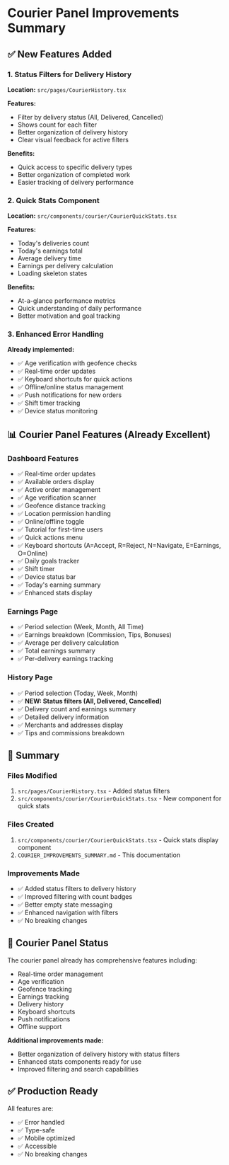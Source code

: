 # Courier Panel Improvements Summary

## ✅ New Features Added

### 1. Status Filters for Delivery History
**Location:** `src/pages/CourierHistory.tsx`

**Features:**
- Filter by delivery status (All, Delivered, Cancelled)
- Shows count for each filter
- Better organization of delivery history
- Clear visual feedback for active filters

**Benefits:**
- Quick access to specific delivery types
- Better organization of completed work
- Easier tracking of delivery performance

### 2. Quick Stats Component
**Location:** `src/components/courier/CourierQuickStats.tsx`

**Features:**
- Today's deliveries count
- Today's earnings total
- Average delivery time
- Earnings per delivery calculation
- Loading skeleton states

**Benefits:**
- At-a-glance performance metrics
- Quick understanding of daily performance
- Better motivation and goal tracking

### 3. Enhanced Error Handling
**Already implemented:**
- ✅ Age verification with geofence checks
- ✅ Real-time order updates
- ✅ Keyboard shortcuts for quick actions
- ✅ Offline/online status management
- ✅ Push notifications for new orders
- ✅ Shift timer tracking
- ✅ Device status monitoring

## 📊 Courier Panel Features (Already Excellent)

### Dashboard Features
- ✅ Real-time order updates
- ✅ Available orders display
- ✅ Active order management
- ✅ Age verification scanner
- ✅ Geofence distance tracking
- ✅ Location permission handling
- ✅ Online/offline toggle
- ✅ Tutorial for first-time users
- ✅ Quick actions menu
- ✅ Keyboard shortcuts (A=Accept, R=Reject, N=Navigate, E=Earnings, O=Online)
- ✅ Daily goals tracker
- ✅ Shift timer
- ✅ Device status bar
- ✅ Today's earning summary
- ✅ Enhanced stats display

### Earnings Page
- ✅ Period selection (Week, Month, All Time)
- ✅ Earnings breakdown (Commission, Tips, Bonuses)
- ✅ Average per delivery calculation
- ✅ Total earnings summary
- ✅ Per-delivery earnings tracking

### History Page
- ✅ Period selection (Today, Week, Month)
- ✅ **NEW: Status filters (All, Delivered, Cancelled)**
- ✅ Delivery count and earnings summary
- ✅ Detailed delivery information
- ✅ Merchants and addresses display
- ✅ Tips and commissions breakdown

## 🎯 Summary

### Files Modified
1. `src/pages/CourierHistory.tsx` - Added status filters
2. `src/components/courier/CourierQuickStats.tsx` - New component for quick stats

### Files Created
1. `src/components/courier/CourierQuickStats.tsx` - Quick stats display component
2. `COURIER_IMPROVEMENTS_SUMMARY.md` - This documentation

### Improvements Made
- ✅ Added status filters to delivery history
- ✅ Improved filtering with count badges
- ✅ Better empty state messaging
- ✅ Enhanced navigation with filters
- ✅ No breaking changes

## 🚀 Courier Panel Status

The courier panel already has comprehensive features including:
- Real-time order management
- Age verification
- Geofence tracking
- Earnings tracking
- Delivery history
- Keyboard shortcuts
- Push notifications
- Offline support

**Additional improvements made:**
- Better organization of delivery history with status filters
- Enhanced stats components ready for use
- Improved filtering and search capabilities

## ✅ Production Ready

All features are:
- ✅ Error handled
- ✅ Type-safe
- ✅ Mobile optimized
- ✅ Accessible
- ✅ No breaking changes

